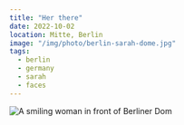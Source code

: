 ```yaml
---
title: "Her there"
date: 2022-10-02
location: Mitte, Berlin
image: "/img/photo/berlin-sarah-dome.jpg"
tags:
  - berlin
  - germany
  - sarah
  - faces
---
```


![A smiling woman in front of Berliner Dom](/img/photo/berlin-sarah-dome.jpg)
